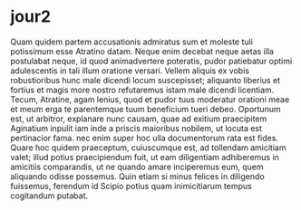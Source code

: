 # jour2

Quam quidem partem accusationis admiratus sum et moleste tuli potissimum esse Atratino datam. Neque enim decebat neque aetas illa postulabat neque, id quod animadvertere poteratis, pudor patiebatur optimi adulescentis in tali illum oratione versari. Vellem aliquis ex vobis robustioribus hunc male dicendi locum suscepisset; aliquanto liberius et fortius et magis more nostro refutaremus istam male dicendi licentiam. Tecum, Atratine, agam lenius, quod et pudor tuus moderatur orationi meae et meum erga te parentemque tuum beneficium tueri debeo.
Oportunum est, ut arbitror, explanare nunc causam, quae ad exitium praecipitem Aginatium inpulit iam inde a priscis maioribus nobilem, ut locuta est pertinacior fama. nec enim super hoc ulla documentorum rata est fides.
Quare hoc quidem praeceptum, cuiuscumque est, ad tollendam amicitiam valet; illud potius praecipiendum fuit, ut eam diligentiam adhiberemus in amicitiis comparandis, ut ne quando amare inciperemus eum, quem aliquando odisse possemus. Quin etiam si minus felices in diligendo fuissemus, ferendum id Scipio potius quam inimicitiarum tempus cogitandum putabat.